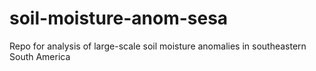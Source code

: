 # soil-moisture-anom-sesa
Repo for analysis of large-scale soil moisture anomalies in southeastern South America
